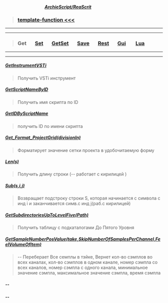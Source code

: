 ##### &nbsp;&nbsp;&nbsp;&nbsp;&nbsp;&nbsp;&nbsp;&nbsp;&nbsp;&nbsp;&nbsp;&nbsp;&nbsp;&nbsp;&nbsp;&nbsp;&nbsp;&nbsp;&nbsp;&nbsp;&nbsp;&nbsp;&nbsp;&nbsp;&nbsp;&nbsp;&nbsp;&nbsp;&nbsp;&nbsp;&nbsp;&nbsp;&nbsp;&nbsp;&nbsp;&nbsp;&nbsp;&nbsp;&nbsp;&nbsp;&nbsp;&nbsp;&nbsp;&nbsp;&nbsp;&nbsp;&nbsp;&nbsp;&nbsp;&nbsp;&nbsp;&nbsp;&nbsp;&nbsp;&nbsp;&nbsp;&nbsp;&nbsp;&nbsp;&nbsp;&nbsp;&nbsp;&nbsp;&nbsp;&nbsp;&nbsp;&nbsp;&nbsp;&nbsp;&nbsp;&nbsp;&nbsp;&nbsp;&nbsp;&nbsp;&nbsp;&nbsp;&nbsp;&nbsp;&nbsp;&nbsp;&nbsp;&nbsp;&nbsp;&nbsp;&nbsp;&nbsp;&nbsp;&nbsp;&nbsp;&nbsp;&nbsp;&nbsp;&nbsp;&nbsp;&nbsp;&nbsp;&nbsp;&nbsp;&nbsp;&nbsp;&nbsp;&nbsp;&nbsp;&nbsp;&nbsp;&nbsp;&nbsp;&nbsp;&nbsp;&nbsp;&nbsp;&nbsp;&nbsp;&nbsp;&nbsp;&nbsp;&nbsp;&nbsp;&nbsp;&nbsp;&nbsp;&nbsp;&nbsp;&nbsp;&nbsp;&nbsp;&nbsp;&nbsp;&nbsp;&nbsp;&nbsp;&nbsp;&nbsp;&nbsp;&nbsp;&nbsp;&nbsp;&nbsp;&nbsp;&nbsp;&nbsp;&nbsp;&nbsp;&nbsp;&nbsp;&nbsp;&nbsp;&nbsp;&nbsp;&nbsp;&nbsp;&nbsp;&nbsp;&nbsp;&nbsp;&nbsp;&nbsp;&nbsp;&nbsp;&nbsp;&nbsp;&nbsp;&nbsp;&nbsp;&nbsp;&nbsp;&nbsp;&nbsp;&nbsp;&nbsp;&nbsp;&nbsp;&nbsp;&nbsp;&nbsp;&nbsp;&nbsp;&nbsp;&nbsp;&nbsp;&nbsp;&nbsp;&nbsp;&nbsp;&nbsp;&nbsp;&nbsp;&nbsp;&nbsp;[***ArchieScript/ReaScrit***](https://github.com/ArchieScript/Archie_ReaScripts)


>### [template-function <<<](https://github.com/ArchieScript/template-function)
-------------
-------------------------------------------

>###  Get                                                                                              &nbsp;&nbsp;&nbsp;&nbsp;&nbsp;          [Set](https://github.com/ArchieScript/template-function/tree/master/template-function/Set)        &nbsp;&nbsp;&nbsp;&nbsp;&nbsp;          [GetSet](https://github.com/ArchieScript/template-function/tree/master/template-function/GetSet)  &nbsp;&nbsp;&nbsp;&nbsp;&nbsp;          [Save](https://github.com/ArchieScript/template-function/tree/master/template-function/Save)      &nbsp;&nbsp;&nbsp;&nbsp;&nbsp;          [Rest](https://github.com/ArchieScript/template-function/tree/master/template-function/Rest)      &nbsp;&nbsp;&nbsp;&nbsp;&nbsp;          [Gui](https://github.com/ArchieScript/template-function/tree/master/template-function/Gui)        &nbsp;&nbsp;&nbsp;&nbsp;&nbsp;          [Lua](https://github.com/ArchieScript/template-function/tree/master/template-function/Lua)        &nbsp;&nbsp;&nbsp;&nbsp;&nbsp;                                                                                                                                                          
---
- - - - - - - - - - - - - - - - - - - - - - - - - - - - - - - - - - - - - - - - - - - - - - - - - - - - - - - - - 


##### [GetInstrumentVSTi](https://github.com/ArchieScript/template-function/blob/master/template-function/Get/GetInstrumentVSTi.lua)
> Получить VSTi инструмент

##### [GetScriptNameByID](https://github.com/ArchieScript/template-function/blob/master/template-function/Get/GetScriptNameByID.lua)
> Получить имя скрипта по ID

##### [GetIDByScriptName](https://github.com/ArchieScript/template-function/blob/master/template-function/Get/GetIDByScriptName.lua)
> получить ID по имени скрипта

##### [Get_Format_ProjectGrid(divisionIn)](https://github.com/ArchieScript/template-function/blob/master/template-function/Get/Get_Format_ProjectGrid.lua) 
> Форматирует значение сетки проекта в удобочитаемую форму

##### [Len(s)](https://github.com/ArchieScript/template-function/blob/master/template-function/Get/Len.lua) 
> Получить длину строки (--  работает с кирилицей )   

##### [Sub(s,i,j)](https://github.com/ArchieScript/template-function/blob/master/template-function/Get/Sub.lua) 
> Возвращает подстроку строки S, которая начинается с символа с инд i и заканчивается симв.с инд j(раб.с кирилицей)   

##### [GetSubdirectoriesUpToLevelFive(Path)](https://github.com/ArchieScript/template-function/blob/master/template-function/Get/GetSubdirectoriesUpToLevelFive.lua) 
> Получить таблицу с подкаталогами До Пятого Уровня 

##### [GetSampleNumberPosValue(take,SkipNumberOfSamplesPerChannel,FeelVolumeOfItem)](https://github.com/ArchieScript/template-function/blob/master/template-function/Get/GetSampleNumberPosValue.lua) 
> -- Переберает Все семплы в тэйке, Вернет кол-во сэмплов во всех каналах, кол-во сэмплов в одном канале, номер сэмпла со всех каналов, номер сэмпла с одного канала, минимальное значение сэмпла, максимальное значение сэмпла, время сэмпла

##### []() -- 

##### []() -- 



